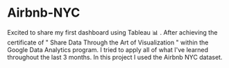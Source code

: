 # Airbnb-NYC
Excited to share my first dashboard using Tableau 📊 .  After achieving the certificate of " Share Data Through the Art of Visualization " within the Google Data Analytics program. I tried to apply all of what I've learned throughout the last 3 months.  In this project I used the Airbnb NYC dataset.
